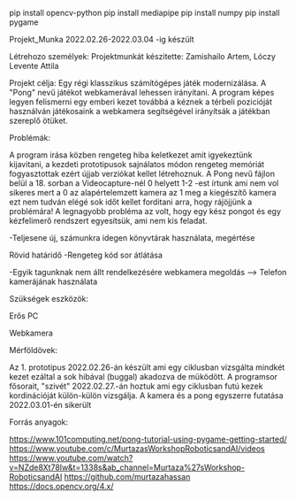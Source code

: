 pip install opencv-python
pip install mediapipe
pip install numpy
pip install pygame

Projekt_Munka 2022.02.26-2022.03.04 -ig készült

Létrehozo személyek: Projektmunkát készitette: Zamishailo Artem, Lóczy Levente Attila

Projekt célja: Egy régi klasszikus számítógépes játék modernizálása. A "Pong" nevű játékot webkamerával lehessen irányítani. A program képes legyen felismerni egy emberi kezet továbbá a kéznek a térbeli pozicióját használván játékosaink a webkamera segítségével irányítsák a játékban szereplő ötüket.

Problémák:

A program irása közben rengeteg hiba keletkezet amit igyekeztünk kijavitani, a kezdeti prototipusok sajnálatos módon rengeteg memóriát fogyasztottak ezért újjab verziókat kellet létrehoznuk. A Pong nevű fájlon belül a 18. sorban a Videocapture-nél 0 helyett 1-2 -est írtunk ami nem vol sikeres mert a 0 az alapértelemzett kamera az 1 meg a kiegészítő kamera ezt nem tudván elégé sok időt kellet forditani arra, hogy rájöjjünk a problémára! A legnagyobb probléma az volt, hogy egy kész pongot és egy kézfelimerő rendszert egyesítsük, ami nem kis feladat.

-Teljesene új, számunkra idegen könyvtárak használata, megértése

Rövid határidő -Rengeteg kód sor átlátása

-Egyik tagunknak nem állt rendelkezésére webkamera megoldás --> Telefon kamerájának használata

Szükségek eszközök:

Erős PC

Webkamera

Mérföldövek:

Az 1. prototipus 2022.02.26-án készült ami egy ciklusban vizsgálta mindkét kezet ezáltal a sok hibával (buggal) akadozva de müködött. A programsor fősorait, "szivét" 2022.02.27.-án hoztuk ami egy ciklusban futú kezek kordinációját külön-külön vizsgálja. A kamera és a pong egyszerre futatása 2022.03.01-én sikerült

Forrás anyagok:

https://www.101computing.net/pong-tutorial-using-pygame-getting-started/ https://www.youtube.com/c/MurtazasWorkshopRoboticsandAI/videos https://www.youtube.com/watch?v=NZde8Xt78Iw&t=1338s&ab_channel=Murtaza%27sWorkshop-RoboticsandAI https://github.com/murtazahassan https://docs.opencv.org/4.x/
